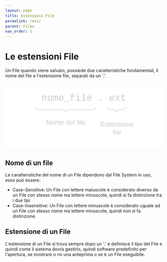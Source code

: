 ```yaml
---
layout: page
title: Estensioni File
permalink: /ext/
parent: Files
nav_order: 1
---
```


# Le estensioni File

Un File quando viene salvato, possiede due caratteristiche fondamentali, il nome del file e l'estensione file, separati da un '.'.

![ext](/assets/images/file_ext.svg)

## Nome di un file
Le caratteristiche del nome di un File dipendono dal File System in uso, esso può essere:
- Case-Sensitive: Un File con lettere maiuscole è considerato diverso da un File con stesso nome ma lettere minuscole, quindi si fa distinzione tra i due tipi
- Case-Insensitive: Un File con lettere minuscole è considerato uguale ad un File con stesso nome ma lettere minuscole, quindi non si fa distinzione.

## Estensione di un File
L'estensione di un File si trova sempre dopo un '.' e definisce il tipo del File e quindi come il sistema dovrà gestirlo, quindi software predefinito per l'apertura, se mostrare o no una anteprima o se è un File eseguibile.